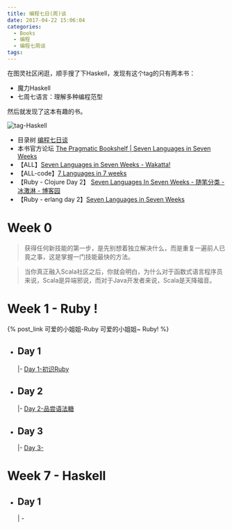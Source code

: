 ```yaml
---
title: 编程七日(周)谈
date: 2017-04-22 15:06:04
categories:
  - Books
  - 编程
  - 编程七周谈
tags:
---
```

在图灵社区闲逛，顺手搜了下Haskell，发现有这个tag的只有两本书：

- 魔力Haskell
- 七周七语言：理解多种编程范型

然后就发现了这本有趣的书。

![tag-Haskell](haskell.png)

<!--more-->
- 目录树 [编程七日谈](https://mubu.com/doc/3Sgmg6K5N0)
- 本书官方论坛 [The Pragmatic Bookshelf | Seven Languages in Seven Weeks](https://forums.pragprog.com/forums/147)
- 【ALL】[Seven Languages in Seven Weeks - Wakatta!](http://blog.wakatta.jp/blog/2011/10/11/seven-languages-in-seven-weeks/)
- 【ALL-code】[7 Languages in 7 weeks](https://github.com/kikito/7-languages-in-7-weeks)
- 【Ruby - Clojure Day 2】 [Seven Languages In Seven Weeks - 随笔分类 - 冰激淋 - 博客园](http://www.cnblogs.com/iceCream/category/444992.html)
- 【Ruby - erlang day 2】[Seven Languages in Seven Weeks](http://www.ybrikman.com/writing/tags/#Seven%20Languages%20in%20Seven%20Weeks)


# Week 0
>获得任何新技能的第一步，是先别想着独立解决什么，而是重复一遍前人已竟之事，这是掌握一门技能最快的方法。

>当你真正融入Scala社区之后，你就会明白，为什么对于函数式语言程序员来说，Scala是异端邪说，而对于Java开发者来说，Scala是天降福音。

# Week 1 - Ruby !
{% post_link 可爱的小姐姐-Ruby 可爱的小姐姐~ Ruby! %}

- ## Day 1
    |- [Day 1-初识Ruby](../可爱的小姐姐-Ruby/#———-Day-1-———)

- ## Day 2
    |- [Day 2-品尝语法糖](../可爱的小姐姐-Ruby/#———-Day-2-———)

- ## Day 3
    |- [Day 3-](../可爱的小姐姐-Ruby/#———-Day-3-———)

# Week 7 - Haskell

- ## Day 1
    | - 

